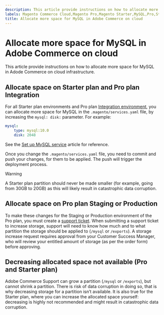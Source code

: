 ```yaml
---
description: This article provide instructions on how to allocate more space for MySQL in Adode Commerce on cloud infrastructure.
labels: Magento Commerce Cloud,Magento Pro,Magento Starter,MySQL,Pro,Starter,how to,mysql disk space,space,Adobe Commerce,cloud infrastructure
title: Allocate more space for MySQL in Adobe Commerce on cloud
---
```


# Allocate more space for MySQL in Adobe Commerce on cloud

This article provide instructions on how to allocate more space for MySQL in Adode Commerce on cloud infrastructure.

## Allocate space on Starter plan and Pro plan Integration

For all Starter plan environments and Pro plan [Integration environment](https://support.magento.com/hc/en-us/articles/360043032152-Integration-Environment-enhancement-request-Pro-and-Starter), you can allocate more space for MySQL in the `.magento/services.yaml` file, by increasing the `mysql: disk:` parameter. For example:

```yaml
mysql:
    type: mysql:10.0
    disk: 2048
```

See the [Set up MySQL service](https://devdocs.magento.com/guides/v2.3/cloud/project/project-conf-files_services-mysql.html) article for reference.

Once you change the `.magento/services.yaml` file, you need to commit and push your changes, for them to be applied. The push will trigger the deployment process.

>[!WARNING]
>
>A Starter plan partition should never be made smaller (for example, going from 30GB to 20GB) as this will likely result in catastrophic data corruption.

## Allocate space on Pro plan Staging or Production

To make these changes for the Staging or Production environment of the Pro plan, you must create a [support ticket](https://support.magento.com/hc/en-us/articles/360019088251-Submit-a-support-ticket). When submitting a support ticket to increase storage, support will need to know how much and to what partition the storage should be applied to (`/mysql` or `/exports`). A storage increase request requires approval from your Customer Success Manager, who will review your entitled amount of storage (as per the order form) before approving.

## Decreasing allocated space not available (Pro and Starter plan)

Adobe Commerce Support can grow a partition (`/mysql` or `/exports`), but cannot shrink a partition. There is risk of data corruption in doing so, that is why decreasing storage for a partition isn’t available.
It is also true for the Starter plan, where you can increase the allocated space yourself: decreasing is highly not recommended and might result in catastrophic data corruption.